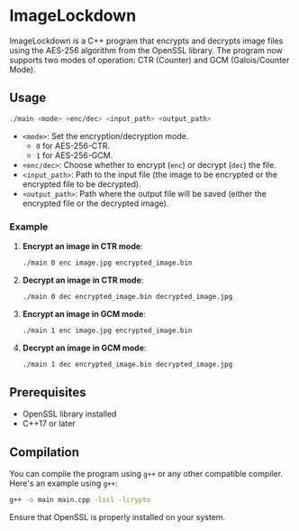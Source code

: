 # ImageLockdown

ImageLockdown is a C++ program that encrypts and decrypts image files using the AES-256 algorithm from the OpenSSL library. The program now supports two modes of operation: CTR (Counter) and GCM (Galois/Counter Mode).

## Usage

```bash
./main <mode> <enc/dec> <input_path> <output_path>
```

- `<mode>`: Set the encryption/decryption mode.
  - `0` for AES-256-CTR.
  - `1` for AES-256-GCM.
- `<enc/dec>`: Choose whether to encrypt (`enc`) or decrypt (`dec`) the file.
- `<input_path>`: Path to the input file (the image to be encrypted or the encrypted file to be decrypted).
- `<output_path>`: Path where the output file will be saved (either the encrypted file or the decrypted image).

### Example

1. **Encrypt an image in CTR mode**:
    ```bash
    ./main 0 enc image.jpg encrypted_image.bin
    ```

2. **Decrypt an image in CTR mode**:
    ```bash
    ./main 0 dec encrypted_image.bin decrypted_image.jpg
    ```

3. **Encrypt an image in GCM mode**:
    ```bash
    ./main 1 enc image.jpg encrypted_image.bin
    ```

4. **Decrypt an image in GCM mode**:
    ```bash
    ./main 1 dec encrypted_image.bin decrypted_image.jpg
    ```

## Prerequisites

- OpenSSL library installed
- C++17 or later

## Compilation

You can compile the program using `g++` or any other compatible compiler. Here's an example using `g++`:

```bash
g++ -o main main.cpp -lssl -lcrypto
```

Ensure that OpenSSL is properly installed on your system.
